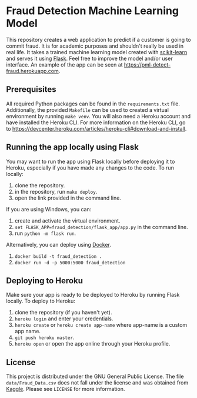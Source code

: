 # Fraud Detection Machine Learning Model
This repository creates a web application to predict if a customer is going to commit fraud. It is for academic purposes and shouldn't really be used in real life. It takes a trained machine learning model created with [scikit-learn](https://scikit-learn.org) and serves it using [Flask](https://flask.palletsprojects.com). Feel free to improve the model and/or user interface. An example of the app can be seen at https://pml-detect-fraud.herokuapp.com.

## Prerequisites
All required Python packages can be found in the `requirements.txt` file. Additionally, the provided `Makefile` can be used to created a virtual environment by running `make venv`. You will also need a Heroku account and have installed the Heroku CLI. For more information on the Heroku CLI, go to https://devcenter.heroku.com/articles/heroku-cli#download-and-install.

## Running the app locally using Flask
You may want to run the app using Flask locally before deploying it to Heroku, especially if you have made any changes to the code. To run locally:

1. clone the repository.
1. in the repository, run `make deploy`.
1. open the link provided in the command line.

If you are using Windows, you can:
1. create and activate the virtual environment.
1. `set FLASK_APP=fraud_detection/flask_app/app.py` in the command line.
1. run `python -m flask run`.

Alternatively, you can deploy using [Docker](https://www.docker.com/).

1. `docker build -t fraud_detection .`
1. `docker run -d -p 5000:5000 fraud_detection`

## Deploying to Heroku
Make sure your app is ready to be deployed to Heroku by running Flask locally. To deploy to Heroku:

1. clone the repository (if you haven't yet).
1. `heroku login` and enter your credentials.
1. `heroku create` or `heroku create app-name` where app-name is a custom app name.
1. `git push heroku master`.
1. `heroku open` or open the app online through your Heroku profile.

## License
This project is distributed under the GNU General Public License. The file `data/Fraud_Data.csv` does not fall under the license and was obtained from [Kaggle](https://www.kaggle.com/vbinh002/fraud-ecommerce). Please see `LICENSE` for more information.

